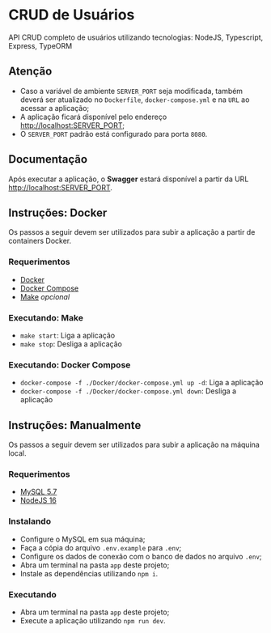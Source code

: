 # CRUD de Usuários

API CRUD completo de usuários utilizando tecnologias: NodeJS, Typescript, Express, TypeORM

## Atenção

- Caso a variável de ambiente `SERVER_PORT` seja modificada, também deverá ser atualizado no `Dockerfile`, `docker-compose.yml` e na `URL` ao acessar a aplicação;
- A aplicação ficará disponível pelo endereço [http://localhost:SERVER_PORT](http://localhost:8080);
- O `SERVER_PORT` padrão está configurado para porta `8080`.

## Documentação

Após executar a aplicação, o **Swagger** estará disponível a partir da URL [http://localhost:SERVER_PORT](http://localhost:8080).



## Instruções: Docker

Os passos a seguir devem ser utilizados para subir a aplicação a partir de containers Docker.

### Requerimentos

- [Docker](https://docs.docker.com/get-docker/)
- [Docker Compose](https://docs.docker.com/compose/install/)
- [Make](https://www.gnu.org/software/make/) *opcional*

### Executando: Make

- `make start`: Liga a aplicação
- `make stop`: Desliga a aplicação

### Executando: Docker Compose

- `docker-compose -f ./Docker/docker-compose.yml up -d`: Liga a aplicação
- `docker-compose -f ./Docker/docker-compose.yml down`: Desliga a aplicação



## Instruções: Manualmente

Os passos a seguir devem ser utilizados para subir a aplicação na máquina local.

### Requerimentos

- [MySQL 5.7](https://dev.mysql.com/downloads/mysql/5.7.html)
- [NodeJS 16](https://nodejs.org/en/download/)

### Instalando

- Configure o MySQL em sua máquina;
- Faça a cópia do arquivo `.env.example` para `.env`;
- Configure os dados de conexão com o banco de dados no arquivo `.env`;
- Abra um terminal na pasta `app` deste projeto;
- Instale as dependências utilizando `npm i`.

### Executando

- Abra um terminal na pasta `app` deste projeto;
- Execute a aplicação utilizando `npm run dev`.

